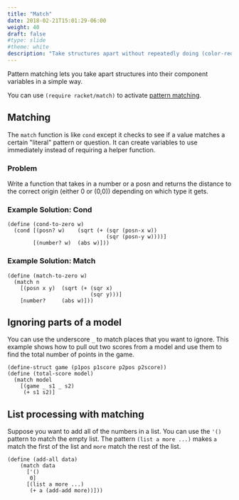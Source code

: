 ```yaml
---
title: "Match"
date: 2018-02-21T15:01:29-06:00
weight: 40
draft: false
#type: slide
#theme: white
description: "Take structures apart without repeatedly doing (color-red c), etc."
---
```


Pattern matching lets you take apart structures into their component
variables in a simple way. 

You can use `(require racket/match)` to activate [pattern matching](https://docs.racket-lang.org/guide/match.html?q=pattern%20match).

## Matching

The `match` function is like `cond` except it checks to see if a value
matches a certain "literal" pattern or question. It can create
variables to use immediately instead of requiring a helper function.

### Problem

Write a function that takes in a number or a posn and returns the
distance to the correct origin (either 0 or (0,0)) depending on which
type it gets.

### Example Solution: Cond 

    (define (cond-to-zero w)
      (cond [(posn? w)    (sqrt (+ (sqr (posn-x w))
                                   (sqr (posn-y w))))]
            [(number? w)  (abs w)]))

### Example Solution: Match

    (define (match-to-zero w)
      (match n
        [(posn x y)  (sqrt (+ (sqr x)
                              (sqr y)))]
        [number?     (abs w)]))


## Ignoring parts of a model

You can use the underscore `_` to match places that you want to
ignore. This example shows how to pull out two scores from a model and
use them to find the total number of points in the game.

    (define-struct game (p1pos p1score p2pos p2score))
    (define (total-score model)
      (match model
        [(game _ s1 _ s2)
         (+ s1 s2)]

## List processing with matching

Suppose you want to add all of the numbers in a list. You can use the
`'()` pattern to match the empty list. The pattern `(list a more ...)`
makes `a` match the first of the list and `more` match the rest of the list.

    (define (add-all data)
        (match data
          ['()
           0]
          [(list a more ...)
           (+ a (add-add more))]))
